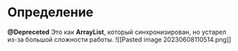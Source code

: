 # Определение
**@Depreceted**
Это как **ArrayList**, который синхронизирован, но устарел из-за большой сложности работы.
![[Pasted image 20230608110514.png]]